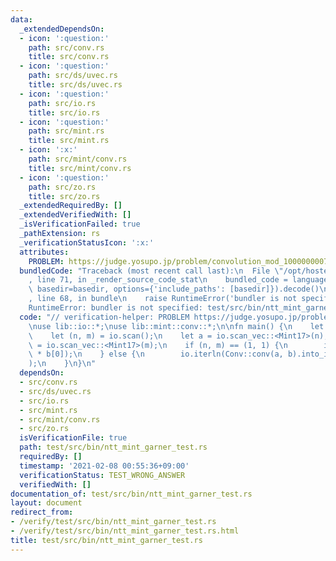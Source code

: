```yaml
---
data:
  _extendedDependsOn:
  - icon: ':question:'
    path: src/conv.rs
    title: src/conv.rs
  - icon: ':question:'
    path: src/ds/uvec.rs
    title: src/ds/uvec.rs
  - icon: ':question:'
    path: src/io.rs
    title: src/io.rs
  - icon: ':question:'
    path: src/mint.rs
    title: src/mint.rs
  - icon: ':x:'
    path: src/mint/conv.rs
    title: src/mint/conv.rs
  - icon: ':question:'
    path: src/zo.rs
    title: src/zo.rs
  _extendedRequiredBy: []
  _extendedVerifiedWith: []
  _isVerificationFailed: true
  _pathExtension: rs
  _verificationStatusIcon: ':x:'
  attributes:
    PROBLEM: https://judge.yosupo.jp/problem/convolution_mod_1000000007
  bundledCode: "Traceback (most recent call last):\n  File \"/opt/hostedtoolcache/Python/3.9.1/x64/lib/python3.9/site-packages/onlinejudge_verify/documentation/build.py\"\
    , line 71, in _render_source_code_stat\n    bundled_code = language.bundle(stat.path,\
    \ basedir=basedir, options={'include_paths': [basedir]}).decode()\n  File \"/opt/hostedtoolcache/Python/3.9.1/x64/lib/python3.9/site-packages/onlinejudge_verify/languages/user_defined.py\"\
    , line 68, in bundle\n    raise RuntimeError('bundler is not specified: {}'.format(path.as_posix()))\n\
    RuntimeError: bundler is not specified: test/src/bin/ntt_mint_garner_test.rs\n"
  code: "// verification-helper: PROBLEM https://judge.yosupo.jp/problem/convolution_mod_1000000007\n\
    \nuse lib::io::*;\nuse lib::mint::conv::*;\n\nfn main() {\n    let mut io = IO::new();\n\
    \    let (n, m) = io.scan();\n    let a = io.scan_vec::<Mint17>(n);\n    let b\
    \ = io.scan_vec::<Mint17>(m);\n    if (n, m) == (1, 1) {\n        io.println(a[0]\
    \ * b[0]);\n    } else {\n        io.iterln(Conv::conv(a, b).into_iter(), \" \"\
    );\n    }\n}\n"
  dependsOn:
  - src/conv.rs
  - src/ds/uvec.rs
  - src/io.rs
  - src/mint.rs
  - src/mint/conv.rs
  - src/zo.rs
  isVerificationFile: true
  path: test/src/bin/ntt_mint_garner_test.rs
  requiredBy: []
  timestamp: '2021-02-08 00:55:36+09:00'
  verificationStatus: TEST_WRONG_ANSWER
  verifiedWith: []
documentation_of: test/src/bin/ntt_mint_garner_test.rs
layout: document
redirect_from:
- /verify/test/src/bin/ntt_mint_garner_test.rs
- /verify/test/src/bin/ntt_mint_garner_test.rs.html
title: test/src/bin/ntt_mint_garner_test.rs
---
```

